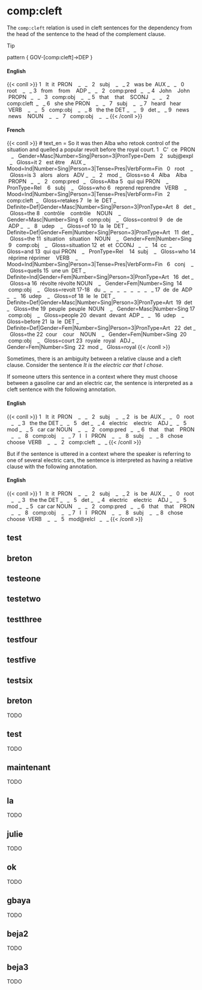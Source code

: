 # comp:cleft

The `comp:cleft` relation is used in cleft sentences for the dependency from the head of the sentence to the head of the complement clause.

>[!tip]
> pattern { GOV-[comp:cleft]->DEP }

<!-- tabs:start -->
#### **English**
{{< conll >}}
1   It  it  PRON    _   _   2   subj    _   _
2   was be  AUX _   _   0   root    _   _
3   from    from    ADP _   _   2   comp:pred   _   _
4   John    John    PROPN   _   _   3   comp:obj    _   _
5   that    that    SCONJ   _   _   2   comp:cleft  _   _
6   she she PRON    _   _   7   subj    _   _
7   heard   hear    VERB    _   _   5   comp:obj    _   _
8   the the DET _   _   9   det _   _
9   news    news    NOUN    _   _   7   comp:obj    _   _
{{< /conll >}}

  
#### **French**
{{< conll >}}
\# text_en = So it was then Alba who retook control of the situation and quelled a popular revolt before the royal court.
1   C'  ce  PRON    _   Gender=Masc|Number=Sing|Person=3|PronType=Dem   2   subj@expl   _   Gloss=it
2   est être    AUX _   Mood=Ind|Number=Sing|Person=3|Tense=Pres|VerbForm=Fin   0   root    _   Gloss=is
3   alors   alors   ADV _   _   2   mod _   Gloss=so
4   Alba    Alba    PROPN   _   _   2   comp:pred   _   Gloss=Alba
5   qui qui PRON    _   PronType=Rel    6   subj    _   Gloss=who
6   reprend reprendre   VERB    _   Mood=Ind|Number=Sing|Person=3|Tense=Pres|VerbForm=Fin   2   comp:cleft  _   Gloss=retakes
7   le  le  DET _   Definite=Def|Gender=Masc|Number=Sing|Person=3|PronType=Art  8   det _   Gloss=the
8   contrôle    contrôle    NOUN    _   Gender=Masc|Number=Sing 6   comp:obj    _   Gloss=control
9   de  de  ADP _   _   8   udep    _   Gloss=of
10  la  le  DET _   Definite=Def|Gender=Fem|Number=Sing|Person=3|PronType=Art   11  det _   Gloss=the
11  situation   situation   NOUN    _   Gender=Fem|Number=Sing  9   comp:obj    _   Gloss=situation
12  et  et  CCONJ   _   _   14  cc  _   Gloss=and
13  qui qui PRON    _   PronType=Rel    14  subj    _   Gloss=who
14  réprime réprimer    VERB    _   Mood=Ind|Number=Sing|Person=3|Tense=Pres|VerbForm=Fin   6   conj    _   Gloss=quells
15  une un  DET _   Definite=Ind|Gender=Fem|Number=Sing|Person=3|PronType=Art   16  det _   Gloss=a
16  révolte révolte NOUN    _   Gender=Fem|Number=Sing  14  comp:obj    _   Gloss=revolt
17-18   du  _   _   _   _   _   _   _   _
17  de  de  ADP _   _   16  udep    _   Gloss=of
18  le  le  DET _   Definite=Def|Gender=Masc|Number=Sing|Person=3|PronType=Art  19  det _   Gloss=the
19  peuple  peuple  NOUN    _   Gender=Masc|Number=Sing 17  comp:obj    _   Gloss=people
20  devant  devant  ADP _   _   16  udep    _   Gloss=before
21  la  le  DET _   Definite=Def|Gender=Fem|Number=Sing|Person=3|PronType=Art   22  det _   Gloss=the
22  cour    cour    NOUN    _   Gender=Fem|Number=Sing  20  comp:obj    _   Gloss=court
23  royale  royal   ADJ _   Gender=Fem|Number=Sing  22  mod _   Gloss=royal
{{< /conll >}}
<!-- tabs:end -->

Sometimes, there is an ambiguity between a relative clause and a cleft clause. Consider the sentence *It is the electric car that I chose*.

If someone utters this sentence in a context where they must choose between a gasoline car and an electric car, the sentence is interpreted as a cleft sentence with the following annotation.

  
<!-- tabs:start -->
#### **English**
{{< conll >}}
1   It  it  PRON    _   _   2   subj    _   _
2   is  be  AUX _   _   0   root    _   _
3   the the DET _   _   5   det _   _
4   electric    electric    ADJ _   _   5   mod _   _
5   car car NOUN    _   _   2   comp:pred   _   _
6   that    that    PRON    _   _   8   comp:obj    _   _
7   I   I   PRON    _   _   8   subj    _   _
8   chose   choose  VERB    _   _   2   comp:cleft  _   _
{{< /conll >}}
<!-- tabs:end -->
  
  

But if the sentence is uttered in a context where the speaker is referring to one of several electric cars, the sentence is interpreted as having a relative clause with the following annotation.

<!-- tabs:start -->
#### **English**

{{< conll >}}
1   It  it  PRON    _   _   2   subj    _   _
2   is  be  AUX _   _   0   root    _   _
3   the the DET _   _   5   det _   _
4   electric    electric    ADJ _   _   5   mod _   _
5   car car NOUN    _   _   2   comp:pred   _   _
6   that    that    PRON    _   _   8   comp:obj    _   _
7   I   I   PRON    _   _   8   subj    _   _
8   chose   choose  VERB    _   _   5   mod@relcl   _   _
{{< /conll >}}
<!-- tabs:end -->
## test 



## breton 



## testeone 



## testetwo 



## testthree 



## testfour 



## testfive 



## testsix 



## breton

 TODO 


## test

 TODO 


## maintenant

 TODO 


## la

 TODO 


## julie

TODO 



## ok

TODO 



## gbaya

TODO 



## beja2

TODO 



## beja3

TODO 

